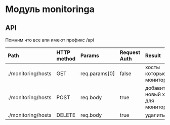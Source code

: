 # Модуль monitoringa

## API
Помним что все апи имеют префикс /api

| Path        | HTTP method | Params | Request Auth | Result |
| :---------- | :---------- | :----- | :----------- | :----- |
| ./monitoring/hosts | GET | req.params[0] | false | хосты которые мониторятся |
| ./monitoring/hosts | POST | req.body | true | добавить новый хост для мониторинга |
| ./monitoring/hosts | DELETE | req.body | true | удалить хост |
